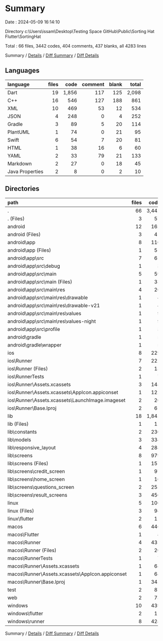 # Summary

Date : 2024-05-09 16:14:10

Directory c:\\Users\\issam\\Desktop\\Testing Space GitHub\\Public\\Sorting Hat Flutter\\SortingHat

Total : 66 files,  3442 codes, 404 comments, 437 blanks, all 4283 lines

Summary / [Details](details.md) / [Diff Summary](diff.md) / [Diff Details](diff-details.md)

## Languages
| language | files | code | comment | blank | total |
| :--- | ---: | ---: | ---: | ---: | ---: |
| Dart | 19 | 1,856 | 117 | 125 | 2,098 |
| C++ | 16 | 546 | 127 | 188 | 861 |
| XML | 10 | 469 | 53 | 12 | 534 |
| JSON | 4 | 248 | 0 | 4 | 252 |
| Gradle | 3 | 89 | 5 | 20 | 114 |
| PlantUML | 1 | 74 | 0 | 21 | 95 |
| Swift | 6 | 54 | 7 | 20 | 81 |
| HTML | 1 | 38 | 16 | 6 | 60 |
| YAML | 2 | 33 | 79 | 21 | 133 |
| Markdown | 2 | 27 | 0 | 18 | 45 |
| Java Properties | 2 | 8 | 0 | 2 | 10 |

## Directories
| path | files | code | comment | blank | total |
| :--- | ---: | ---: | ---: | ---: | ---: |
| . | 66 | 3,442 | 404 | 437 | 4,283 |
| . (Files) | 3 | 57 | 79 | 37 | 173 |
| android | 12 | 162 | 56 | 31 | 249 |
| android (Files) | 3 | 41 | 0 | 9 | 50 |
| android\\app | 8 | 116 | 56 | 21 | 193 |
| android\\app (Files) | 1 | 51 | 5 | 12 | 68 |
| android\\app\\src | 7 | 65 | 51 | 9 | 125 |
| android\\app\\src\\debug | 1 | 3 | 4 | 1 | 8 |
| android\\app\\src\\main | 5 | 59 | 43 | 7 | 109 |
| android\\app\\src\\main (Files) | 1 | 33 | 11 | 1 | 45 |
| android\\app\\src\\main\\res | 4 | 26 | 32 | 6 | 64 |
| android\\app\\src\\main\\res\\drawable | 1 | 4 | 7 | 2 | 13 |
| android\\app\\src\\main\\res\\drawable-v21 | 1 | 4 | 7 | 2 | 13 |
| android\\app\\src\\main\\res\\values | 1 | 9 | 9 | 1 | 19 |
| android\\app\\src\\main\\res\\values-night | 1 | 9 | 9 | 1 | 19 |
| android\\app\\src\\profile | 1 | 3 | 4 | 1 | 8 |
| android\\gradle | 1 | 5 | 0 | 1 | 6 |
| android\\gradle\\wrapper | 1 | 5 | 0 | 1 | 6 |
| ios | 8 | 229 | 4 | 13 | 246 |
| ios\\Runner | 7 | 222 | 2 | 9 | 233 |
| ios\\Runner (Files) | 2 | 13 | 0 | 3 | 16 |
| ios\\RunnerTests | 1 | 7 | 2 | 4 | 13 |
| ios\\Runner\\Assets.xcassets | 3 | 148 | 0 | 4 | 152 |
| ios\\Runner\\Assets.xcassets\\AppIcon.appiconset | 1 | 122 | 0 | 1 | 123 |
| ios\\Runner\\Assets.xcassets\\LaunchImage.imageset | 2 | 26 | 0 | 3 | 29 |
| ios\\Runner\\Base.lproj | 2 | 61 | 2 | 2 | 65 |
| lib | 18 | 1,843 | 106 | 118 | 2,067 |
| lib (Files) | 1 | 12 | 0 | 2 | 14 |
| lib\\constants | 2 | 230 | 1 | 11 | 242 |
| lib\\models | 3 | 334 | 32 | 43 | 409 |
| lib\\responsive_layout | 4 | 288 | 0 | 17 | 305 |
| lib\\screens | 8 | 979 | 73 | 45 | 1,097 |
| lib\\screens (Files) | 1 | 157 | 8 | 9 | 174 |
| lib\\screens\\credit_screen | 1 | 97 | 0 | 5 | 102 |
| lib\\screens\\home_screen | 1 | 16 | 0 | 3 | 19 |
| lib\\screens\\questions_screen | 2 | 253 | 46 | 13 | 312 |
| lib\\screens\\result_screens | 3 | 456 | 19 | 15 | 490 |
| linux | 5 | 106 | 33 | 44 | 183 |
| linux (Files) | 3 | 94 | 24 | 33 | 151 |
| linux\\flutter | 2 | 12 | 9 | 11 | 32 |
| macos | 6 | 446 | 5 | 16 | 467 |
| macos\\Flutter | 1 | 8 | 3 | 4 | 15 |
| macos\\Runner | 4 | 431 | 0 | 8 | 439 |
| macos\\Runner (Files) | 2 | 20 | 0 | 6 | 26 |
| macos\\RunnerTests | 1 | 7 | 2 | 4 | 13 |
| macos\\Runner\\Assets.xcassets | 1 | 68 | 0 | 1 | 69 |
| macos\\Runner\\Assets.xcassets\\AppIcon.appiconset | 1 | 68 | 0 | 1 | 69 |
| macos\\Runner\\Base.lproj | 1 | 343 | 0 | 1 | 344 |
| test | 2 | 87 | 11 | 28 | 126 |
| web | 2 | 73 | 16 | 7 | 96 |
| windows | 10 | 439 | 94 | 143 | 676 |
| windows\\flutter | 2 | 11 | 9 | 11 | 31 |
| windows\\runner | 8 | 428 | 85 | 132 | 645 |

Summary / [Details](details.md) / [Diff Summary](diff.md) / [Diff Details](diff-details.md)
